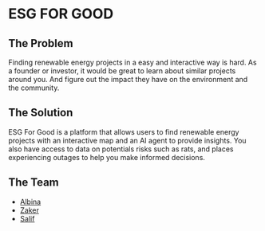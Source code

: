# ESG FOR GOOD

## The Problem

Finding renewable energy projects in a easy and interactive way is hard. As a founder or investor, it would be great to learn about  similar projects around you. And figure out the impact they have on the environment and the community.

## The Solution

ESG For Good is a platform that allows users to find renewable energy projects with an interactive map and an AI agent to provide insights. You also have access to data on potentials risks such as rats, and places experiencing outages to help you make informed decisions.

## The Team

- [Albina](https://github.com/albina)
- [Zaker](https://github.com/zaker)
- [Salif](https://github.com/saliftankoano)
